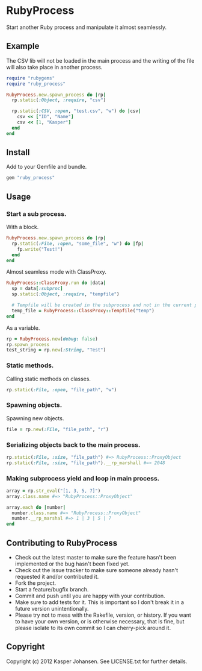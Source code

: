 # RubyProcess

Start another Ruby process and manipulate it almost seamlessly.

## Example

The CSV lib will not be loaded in the main process and the writing of the file will also take place in another process.

```ruby
require "rubygems"
require "ruby_process"

RubyProcess.new.spawn_process do |rp|
  rp.static(:Object, :require, "csv")

  rp.static(:CSV, :open, "test.csv", "w") do |csv|
    csv << ["ID", "Name"]
    csv << [1, "Kasper"]
  end
end
```


## Install

Add to your Gemfile and bundle.

```ruby
gem "ruby_process"
```

## Usage

### Start a sub process.

With a block.

```ruby
RubyProcess.new.spawn_process do |rp|
  rp.static(:File, :open, "some_file", "w") do |fp|
    fp.write("Test!")
  end
end
```

Almost seamless mode with ClassProxy.

```ruby
RubyProcess::ClassProxy.run do |data|
  sp = data[:subproc]
  sp.static(:Object, :require, "tempfile")

  # Tempfile will be created in the subprocess and not in the current process.
  temp_file = RubyProcess::ClassProxy::Tempfile("temp")
end
```

As a variable.

```ruby
rp = RubyProcess.new(debug: false)
rp.spawn_process
test_string = rp.new(:String, "Test")
```

### Static methods.
Calling static methods on classes.

```ruby
rp.static(:File, :open, "file_path", "w")
```

### Spawning objects.

Spawning new objects.

```ruby
file = rp.new(:File, "file_path", "r")
```

### Serializing objects back to the main process.

```ruby
rp.static(:File, :size, "file_path") #=> RubyProcess::ProxyObject
rp.static(:File, :size, "file_path").__rp_marshall #=> 2048
```

### Making subprocess yield and loop in main process.

```ruby
array = rp.str_eval("[1, 3, 5, 7]")
array.class.name #=> "RubyProcess::ProxyObject"

array.each do |number|
  number.class.name #=> "RubyProcess::ProxyObject"
  number.__rp_marshal #=> 1 | 3 | 5 | 7
end
```


## Contributing to RubyProcess

* Check out the latest master to make sure the feature hasn't been implemented or the bug hasn't been fixed yet.
* Check out the issue tracker to make sure someone already hasn't requested it and/or contributed it.
* Fork the project.
* Start a feature/bugfix branch.
* Commit and push until you are happy with your contribution.
* Make sure to add tests for it. This is important so I don't break it in a future version unintentionally.
* Please try not to mess with the Rakefile, version, or history. If you want to have your own version, or is otherwise necessary, that is fine, but please isolate to its own commit so I can cherry-pick around it.

## Copyright

Copyright (c) 2012 Kasper Johansen. See LICENSE.txt for
further details.

